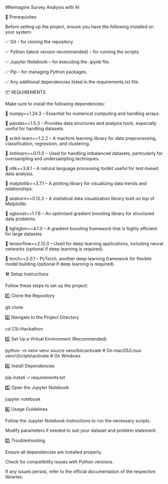 #Reimagine Survey Analysis with AI

📌 Prerequisites

Before setting up the project, ensure you have the following installed on your system:

✅ Git – for cloning the repository.

✅ Python (latest version recommended) – for running the scripts.

✅ Jupyter Notebook – for executing the .ipynb file.

✅ Pip – for managing Python packages.

✅ Any additional dependencies listed in the requirements.txt file.


📦 REQUIREMENTS

Make sure to install the following dependencies:

📌 numpy==1.24.3 – Essential for numerical computing and handling arrays.

📌 pandas==1.5.3 – Provides data structures and analysis tools, especially useful for handling datasets.

📌 scikit-learn==1.2.2 – A machine learning library for data preprocessing, classification, regression, and clustering.

📌 imblearn==0.11.0 – Used for handling imbalanced datasets, particularly for oversampling and undersampling techniques.

📌 nltk==3.8.1 – A natural language processing toolkit useful for text-based data analysis.

📌 matplotlib==3.7.1 – A plotting library for visualizing data trends and relationships.

📌 seaborn==0.12.2 – A statistical data visualization library built on top of Matplotlib.

📌 xgboost==1.7.6 – An optimized gradient boosting library for structured data problems.

📌 lightgbm==4.1.0 – A gradient boosting framework that is highly efficient for large datasets.

📌 tensorflow==2.12.0 – Used for deep learning applications, including neural networks (optional if deep learning is required).

📌 torch==2.0.1 – PyTorch, another deep learning framework for flexible model building (optional if deep learning is required).


🛠 Setup Instructions

Follow these steps to set up the project:

1️⃣ Clone the Repository

git clone <repository-url>

2️⃣ Navigate to the Project Directory

cd C5i-Hackathon

3️⃣ Set Up a Virtual Environment (Recommended)

python -m venv venv
source venv/bin/activate  # On macOS/Linux
venv\Scripts\activate     # On Windows

4️⃣ Install Dependencies

pip install -r requirements.txt

5️⃣ Open the Jupyter Notebook

jupyter notebook

6️⃣ Usage Guidelines

Follow the Jupyter Notebook instructions to run the necessary scripts.

Modify parameters if needed to suit your dataset and problem statement.

7️⃣ Troubleshooting

Ensure all dependencies are installed properly.

Check for compatibility issues with Python versions.

If any issues persist, refer to the official documentation of the respective libraries.
